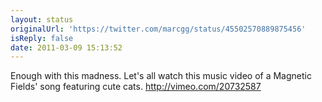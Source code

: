 ```yaml
---
layout: status
originalUrl: 'https://twitter.com/marcgg/status/45502570889875456'
isReply: false
date: 2011-03-09 15:13:52
---
```


Enough with this madness. Let's all watch this music video of a Magnetic Fields' song featuring cute cats. http://vimeo.com/20732587
